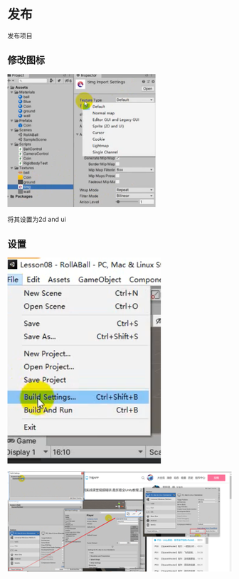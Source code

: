 # 发布

发布项目

##  修改图标

<img src="images/image-20210217085520761.png" alt="image-20210217085520761" style="zoom:50%;" />

将其设置为2d and ui

## 设置

![image-20210217085622688](images/image-20210217085622688.png)

<img src="images/image-20210217090436583.png" alt="image-20210217090436583" style="zoom:50%;" />